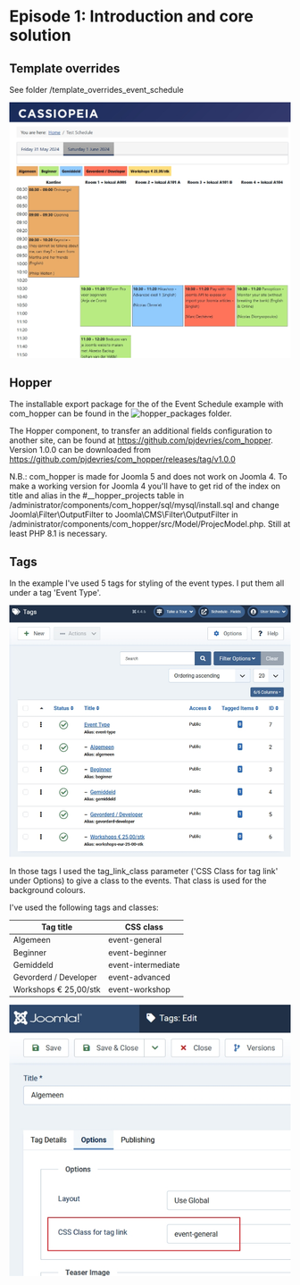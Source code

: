 # Episode 1: Introduction and core solution

## Template overrides
See folder /template_overrides_event_schedule

![screenshot of override with some values](images/eventschedule-screenshot2024-07-19.jpg)
## Hopper
The installable export package for the of the Event Schedule example with com_hopper can be found in the ![hopper_packages](hopper_packages) folder.

The Hopper component, to transfer an additional fields configuration to another site, can be found at https://github.com/pjdevries/com_hopper. Version 1.0.0 can be downloaded from https://github.com/pjdevries/com_hopper/releases/tag/v1.0.0

N.B.: com_hopper is made for Joomla 5 and does not work on Joomla 4. To make a working version for Joomla 4 you'll have to get rid of the index on title and alias in the #__hopper_projects table in /administrator/components/com_hopper/sql/mysql/install.sql and change Joomla\Filter\OutputFilter to Joomla\CMS\Filter\OutputFilter in /administrator/components/com_hopper/src/Model/ProjecModel.php. Still at least PHP 8.1 is necessary.
## Tags
In the example I've used 5 tags for styling of the event types. I put them all under a tag 'Event Type'.

![tags](images/tags.jpg)

In those tags I used the tag_link_class parameter ('CSS Class for tag link' under Options) to give a class to the events. That class is used for the background colours.

I've used the following tags and classes:

| Tag title             | CSS class          |
|-----------------------|--------------------|
| Algemeen              | event-general      |
| Beginner              | event-beginner     |
| Gemiddeld             | event-intermediate |
| Gevorderd / Developer | event-advanced     |
| Workshops € 25,00/stk | event-workshop     |



![tags css class](images/tags-css-class.jpg)